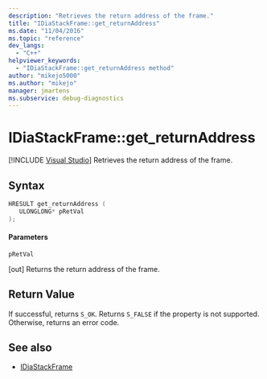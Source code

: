 ```yaml
---
description: "Retrieves the return address of the frame."
title: "IDiaStackFrame::get_returnAddress"
ms.date: "11/04/2016"
ms.topic: "reference"
dev_langs:
  - "C++"
helpviewer_keywords:
  - "IDiaStackFrame::get_returnAddress method"
author: "mikejo5000"
ms.author: "mikejo"
manager: jmartens
ms.subservice: debug-diagnostics
---
```

# IDiaStackFrame::get_returnAddress

 [!INCLUDE [Visual Studio](~/includes/applies-to-version/vs-windows-only.md)]
Retrieves the return address of the frame.

## Syntax

```C++
HRESULT get_returnAddress ( 
   ULONGLONG* pRetVal
);
```

#### Parameters
 `pRetVal`

[out] Returns the return address of the frame.

## Return Value
 If successful, returns `S_OK`. Returns `S_FALSE` if the property is not supported. Otherwise, returns an error code.

## See also
- [IDiaStackFrame](../../debugger/debug-interface-access/idiastackframe.md)
